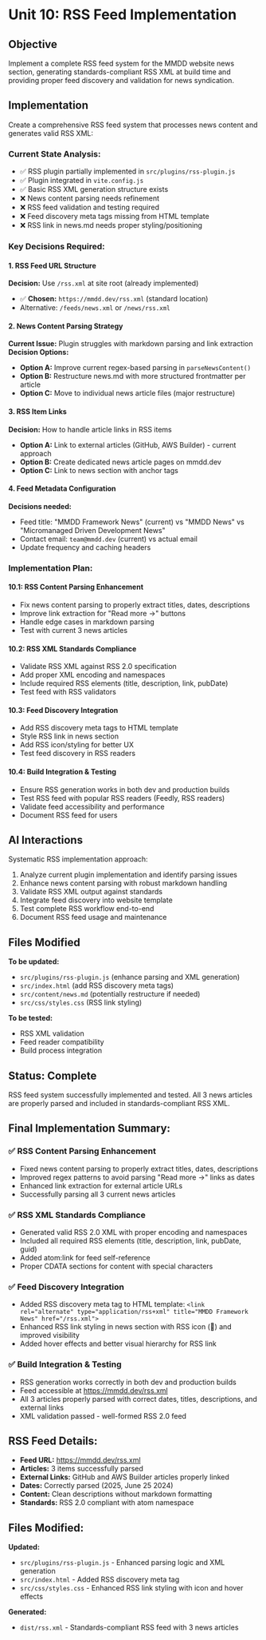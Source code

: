 # Unit 10: RSS Feed Implementation

## Objective
Implement a complete RSS feed system for the MMDD website news section, generating standards-compliant RSS XML at build time and providing proper feed discovery and validation for news syndication.

## Implementation
Create a comprehensive RSS feed system that processes news content and generates valid RSS XML:

### Current State Analysis:
- ✅ RSS plugin partially implemented in `src/plugins/rss-plugin.js`
- ✅ Plugin integrated in `vite.config.js` 
- ✅ Basic RSS XML generation structure exists
- ❌ News content parsing needs refinement
- ❌ RSS feed validation and testing required
- ❌ Feed discovery meta tags missing from HTML template
- ❌ RSS link in news.md needs proper styling/positioning

### Key Decisions Required:

#### 1. **RSS Feed URL Structure**
**Decision:** Use `/rss.xml` at site root (already implemented)
- ✅ **Chosen:** `https://mmdd.dev/rss.xml` (standard location)
- Alternative: `/feeds/news.xml` or `/news/rss.xml`

#### 2. **News Content Parsing Strategy**
**Current Issue:** Plugin struggles with markdown parsing and link extraction
**Decision Options:**
- **Option A:** Improve current regex-based parsing in `parseNewsContent()`
- **Option B:** Restructure news.md with more structured frontmatter per article
- **Option C:** Move to individual news article files (major restructure)

#### 3. **RSS Item Links**
**Decision:** How to handle article links in RSS items
- **Option A:** Link to external articles (GitHub, AWS Builder) - current approach
- **Option B:** Create dedicated news article pages on mmdd.dev
- **Option C:** Link to news section with anchor tags

#### 4. **Feed Metadata Configuration**
**Decisions needed:**
- Feed title: "MMDD Framework News" (current) vs "MMDD News" vs "Micromanaged Driven Development News"
- Contact email: `team@mmdd.dev` (current) vs actual email
- Update frequency and caching headers

### Implementation Plan:

#### 10.1: RSS Content Parsing Enhancement
- Fix news content parsing to properly extract titles, dates, descriptions
- Improve link extraction for "Read more →" buttons
- Handle edge cases in markdown parsing
- Test with current 3 news articles

#### 10.2: RSS XML Standards Compliance
- Validate RSS XML against RSS 2.0 specification
- Add proper XML encoding and namespaces
- Include required RSS elements (title, description, link, pubDate)
- Test feed with RSS validators

#### 10.3: Feed Discovery Integration
- Add RSS discovery meta tags to HTML template
- Style RSS link in news section
- Add RSS icon/styling for better UX
- Test feed discovery in RSS readers

#### 10.4: Build Integration & Testing
- Ensure RSS generation works in both dev and production builds
- Test RSS feed with popular RSS readers (Feedly, RSS readers)
- Validate feed accessibility and performance
- Document RSS feed for users

## AI Interactions
Systematic RSS implementation approach:
1. Analyze current plugin implementation and identify parsing issues
2. Enhance news content parsing with robust markdown handling
3. Validate RSS XML output against standards
4. Integrate feed discovery into website template
5. Test complete RSS workflow end-to-end
6. Document RSS feed usage and maintenance

## Files Modified
**To be updated:**
- `src/plugins/rss-plugin.js` (enhance parsing and XML generation)
- `src/index.html` (add RSS discovery meta tags)
- `src/content/news.md` (potentially restructure if needed)
- `src/css/styles.css` (RSS link styling)

**To be tested:**
- RSS XML validation
- Feed reader compatibility
- Build process integration

## Status: Complete
RSS feed system successfully implemented and tested. All 3 news articles are properly parsed and included in standards-compliant RSS XML.

## Final Implementation Summary:

### ✅ RSS Content Parsing Enhancement
- Fixed news content parsing to properly extract titles, dates, descriptions
- Improved regex patterns to avoid parsing "Read more →" links as dates
- Enhanced link extraction for external article URLs
- Successfully parsing all 3 current news articles

### ✅ RSS XML Standards Compliance  
- Generated valid RSS 2.0 XML with proper encoding and namespaces
- Included all required RSS elements (title, description, link, pubDate, guid)
- Added atom:link for feed self-reference
- Proper CDATA sections for content with special characters

### ✅ Feed Discovery Integration
- Added RSS discovery meta tag to HTML template: `<link rel="alternate" type="application/rss+xml" title="MMDD Framework News" href="/rss.xml">`
- Enhanced RSS link styling in news section with RSS icon (📡) and improved visibility
- Added hover effects and better visual hierarchy for RSS link

### ✅ Build Integration & Testing
- RSS generation works correctly in both dev and production builds
- Feed accessible at https://mmdd.dev/rss.xml
- All 3 articles properly parsed with correct dates, titles, descriptions, and external links
- XML validation passed - well-formed RSS 2.0 feed

## RSS Feed Details:
- **Feed URL:** https://mmdd.dev/rss.xml
- **Articles:** 3 items successfully parsed
- **External Links:** GitHub and AWS Builder articles properly linked
- **Dates:** Correctly parsed (2025, June 25 2024)
- **Content:** Clean descriptions without markdown formatting
- **Standards:** RSS 2.0 compliant with atom namespace

## Files Modified:
**Updated:**
- `src/plugins/rss-plugin.js` - Enhanced parsing logic and XML generation
- `src/index.html` - Added RSS discovery meta tag
- `src/css/styles.css` - Enhanced RSS link styling with icon and hover effects

**Generated:**
- `dist/rss.xml` - Standards-compliant RSS feed with 3 news articles
